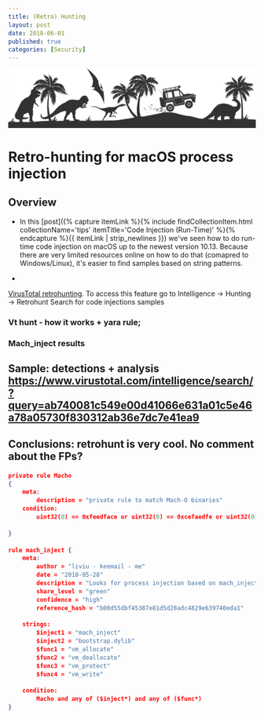 ```yaml
---
title: (Retro) Hunting
layout: post
date: 2018-06-01
published: true
categories: [Security]
---
```


![Logo](/assets/images/hunt-logo.png)

# Retro-hunting for macOS process injection

## Overview
* In this [post]({% capture itemLink %}{% include findCollectionItem.html collectionName='tips' itemTitle='Code Injection (Run-Time)' %}{% endcapture %}{{ itemLink | strip_newlines }}) we've seen how to do run-time code injection on macOS up to the newest version 10.13. Because there are very limited resources online on how to do that (comapred to Windows/Linux), it's easier to find samples based on string patterns.

* 
[VirusTotal retrohunting](https://www.virustotal.com/intelligence/hunting/). To access this feature go to Intelligence →  Hunting →  Retrohunt
Search for code injections samples
### Vt hunt - how it works + yara rule;
### Mach_inject results

## Sample: detections + analysis https://www.virustotal.com/intelligence/search/?query=ab740081c549e00d41066e631a01c5e46a78a05730f830312ab36e7dc7e41ea9 

## Conclusions: retrohunt is very cool. No comment about the FPs?


```json
private rule Macho
{
    meta:
        description = "private rule to match Mach-O binaries"
    condition:
        uint32(0) == 0xfeedface or uint32(0) == 0xcefaedfe or uint32(0) == 0xfeedfacf or uint32(0) == 0xcffaedfe or uint32(0) == 0xcafebabe or uint32(0) == 0xbebafeca

}

rule mach_inject {
    meta:
        author = "liviu - keemail - me"
        date = "2018-05-28"
        description = "Looks for process injection based on mach_inject project"
        share_level = "green"
        confidence = "high"
        reference_hash = "b00d55dbf45387e81d5d28adc4829e639740eda1"

    strings:
        $inject1 = "mach_inject"
        $inject2 = "bootstrap.dylib"
        $func1 = "vm_allocate"
        $func2 = "vm_deallocate"
        $func3 = "vm_protect"
        $func4 = "vm_write"

    condition:
        Macho and any of ($inject*) and any of ($func*)
}
```
